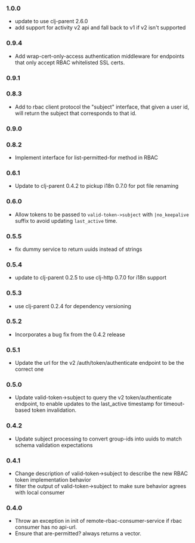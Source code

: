 ### 1.0.0
  * update to use clj-parent 2.6.0
  * add support for activity v2 api and fall back to v1 if v2 isn't supported

### 0.9.4
  * Add wrap-cert-only-access authentication middleware for endpoints that only accept
    RBAC whitelisted SSL certs.

### 0.9.1
### 0.8.3
  * Add to rbac client protocol the "subject" interface, that given a user
  id, will return the subject that corresponds to that id.

### 0.9.0
### 0.8.2
  * Implement interface for list-permitted-for method in RBAC

### 0.6.1
  * Update to clj-parent 0.4.2 to pickup i18n 0.7.0 for pot file renaming

### 0.6.0
  * Allow tokens to be passed to `valid-token->subject` with `|no_keepalive` suffix to avoid
    updating `last_active` time.

### 0.5.5
  * fix dummy service to return uuids instead of strings
  
### 0.5.4
  * update to clj-parent 0.2.5 to use clj-http 0.7.0 for i18n support
  
### 0.5.3
  * use clj-parent 0.2.4 for dependency versioning
  
### 0.5.2
  * Incorporates a bug fix from the 0.4.2 release
  
### 0.5.1
  * Update the url for the v2 /auth/token/authenticate endpoint to be the correct one
  
### 0.5.0
  * Update valid-token->subject to query the v2 token/authenticate endpoint, to
    enable updates to the last_active timestamp for timeout-based token
    invalidation.
    
### 0.4.2
  * Update subject processing to convert group-ids into uuids to match schema validation expectations
  
### 0.4.1
  * Change description of valid-token->subject to describe the new RBAC token implementation behavior
  * filter the output of valid-token->subject to make sure behavior agrees with local consumer
  
### 0.4.0
  * Throw an exception in init of remote-rbac-consumer-service if rbac consumer has no api-url.
  * Ensure that are-permitted? always returns a vector.
